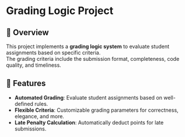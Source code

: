 # Grading Logic Project

## 📜 Overview
This project implements a **grading logic system** to evaluate student assignments based on specific criteria.  
The grading criteria include the submission format, completeness, code quality, and timeliness.  

## 🎯 Features
- **Automated Grading**: Evaluate student assignments based on well-defined rules.
- **Flexible Criteria**: Customizable grading parameters for correctness, elegance, and more.
- **Late Penalty Calculation**: Automatically deduct points for late submissions.
